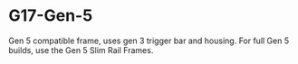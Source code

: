 # G17-Gen-5
Gen 5 compatible frame, uses gen 3 trigger bar and housing.
For full Gen 5 builds, use the Gen 5 Slim Rail Frames.

